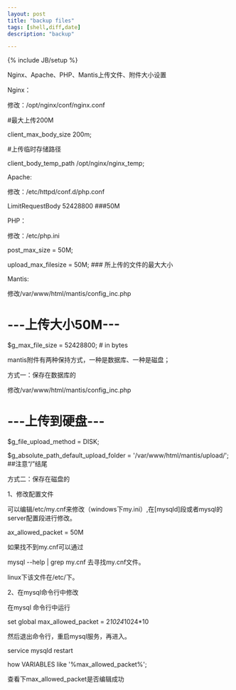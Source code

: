 ```yaml
---
layout: post
title: "backup files"
tags: [shell,diff,date]
description: "backup"

---
```

{% include JB/setup %}



Nginx、Apache、PHP、Mantis上传文件、附件大小设置
 
Nginx：

修改：/opt/nginx/conf/nginx.conf

#最大上传200M

client_max_body_size 200m;

#上传临时存储路径

client_body_temp_path /opt/nginx/nginx_temp;

Apache:

修改：/etc/httpd/conf.d/php.conf

LimitRequestBody 52428800 ###50M

PHP：

修改：/etc/php.ini

post_max_size = 50M;

upload_max_filesize = 50M; ### 所上传的文件的最大大小

Mantis:

修改/var/www/html/mantis/config_inc.php

# ---上传大小50M---

$g_max_file_size = 52428800; # in bytes

mantis附件有两种保持方式，一种是数据库、一种是磁盘；

方式一：保存在数据库的

修改/var/www/html/mantis/config_inc.php

# ---上传到硬盘---

$g_file_upload_method = DISK;

$g_absolute_path_default_upload_folder = '/var/www/html/mantis/upload/'; ##注意“/”结尾

方式二：保存在磁盘的

1、修改配置文件

可以编辑/etc/my.cnf来修改（windows下my.ini）,在[mysqld]段或者mysql的server配置段进行修改。

  ax_allowed_packet = 50M

如果找不到my.cnf可以通过

mysql --help | grep my.cnf
去寻找my.cnf文件。

linux下该文件在/etc/下。

2、在mysql命令行中修改

在mysql 命令行中运行

set global max_allowed_packet = 2*1024*1024*10

  然后退出命令行，重启mysql服务，再进入。

  service mysqld restart

  how VARIABLES like '%max_allowed_packet%';

查看下max_allowed_packet是否编辑成功
